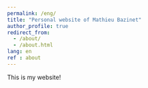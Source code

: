 ```yaml
---
permalink: /eng/
title: "Personal website of Mathieu Bazinet"
author_profile: true
redirect_from: 
  - /about/
  - /about.html
lang: en
ref : about
---
```


This is my website!